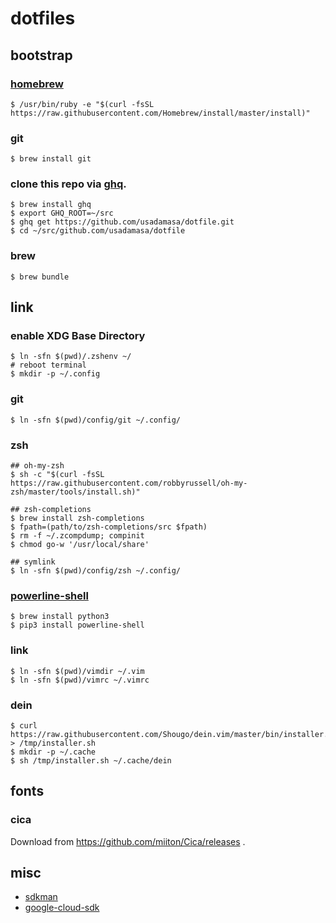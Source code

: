 dotfiles
===

## bootstrap

### [homebrew](https://brew.sh/index_ja)

    $ /usr/bin/ruby -e "$(curl -fsSL https://raw.githubusercontent.com/Homebrew/install/master/install)"

### git

    $ brew install git


### clone this repo via [ghq](https://github.com/motemen/ghq).

    $ brew install ghq
    $ export GHQ_ROOT=~/src
    $ ghq get https://github.com/usadamasa/dotfile.git
    $ cd ~/src/github.com/usadamasa/dotfile

### brew

    $ brew bundle

## link

### enable XDG Base Directory

    $ ln -sfn $(pwd)/.zshenv ~/
    # reboot terminal
    $ mkdir -p ~/.config

### git

    $ ln -sfn $(pwd)/config/git ~/.config/


### zsh

    ## oh-my-zsh
    $ sh -c "$(curl -fsSL https://raw.githubusercontent.com/robbyrussell/oh-my-zsh/master/tools/install.sh)"

    ## zsh-completions
    $ brew install zsh-completions
    $ fpath=(path/to/zsh-completions/src $fpath)
    $ rm -f ~/.zcompdump; compinit
    $ chmod go-w '/usr/local/share'

    ## symlink
    $ ln -sfn $(pwd)/config/zsh ~/.config/

### [powerline-shell](https://github.com/b-ryan/powerline-shell)

    $ brew install python3
    $ pip3 install powerline-shell


### link

    $ ln -sfn $(pwd)/vimdir ~/.vim
    $ ln -sfn $(pwd)/vimrc ~/.vimrc

### dein

    $ curl https://raw.githubusercontent.com/Shougo/dein.vim/master/bin/installer.sh > /tmp/installer.sh
    $ mkdir -p ~/.cache
    $ sh /tmp/installer.sh ~/.cache/dein

## fonts

### cica

Download from https://github.com/miiton/Cica/releases .

## misc
* [sdkman](https://sdkman.io/)
* [google-cloud-sdk](https://cloud.google.com/sdk/downloads?hl=JA)
